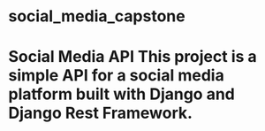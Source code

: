 # social_media_capstone
# Social Media API  This project is a simple API for a social media platform built with Django and Django Rest Framework. 

